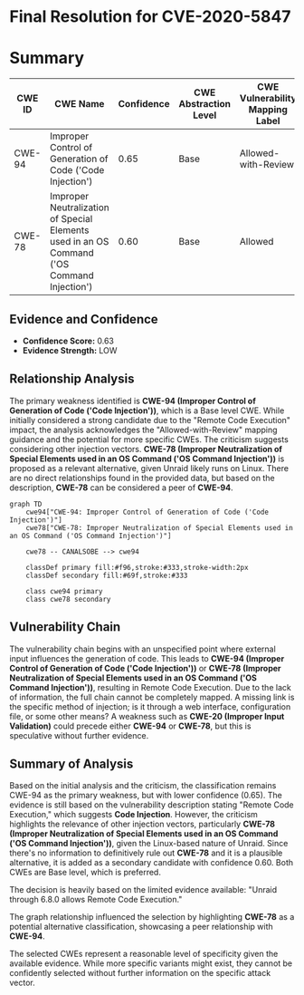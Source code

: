 # Final Resolution for CVE-2020-5847

# Summary

| CWE ID | CWE Name | Confidence | CWE Abstraction Level | CWE Vulnerability Mapping Label | CWE-Vulnerability Mapping Notes |
|---|---|---|---|---|---|
| CWE-94 | Improper Control of Generation of Code ('Code Injection') | 0.65 | Base | Allowed-with-Review | Primary CWE |
| CWE-78 | Improper Neutralization of Special Elements used in an OS Command ('OS Command Injection') | 0.60 | Base | Allowed | Secondary Candidate |

## Evidence and Confidence

*   **Confidence Score:** 0.63
*   **Evidence Strength:** LOW

## Relationship Analysis
The primary weakness identified is **CWE-94 (Improper Control of Generation of Code ('Code Injection'))**, which is a Base level CWE. While initially considered a strong candidate due to the "Remote Code Execution" impact, the analysis acknowledges the "Allowed-with-Review" mapping guidance and the potential for more specific CWEs. The criticism suggests considering other injection vectors. **CWE-78 (Improper Neutralization of Special Elements used in an OS Command ('OS Command Injection'))** is proposed as a relevant alternative, given Unraid likely runs on Linux. There are no direct relationships found in the provided data, but based on the description, **CWE-78** can be considered a peer of **CWE-94**.

```mermaid
graph TD
    cwe94["CWE-94: Improper Control of Generation of Code ('Code Injection')"]
    cwe78["CWE-78: Improper Neutralization of Special Elements used in an OS Command ('OS Command Injection')"]

    cwe78 -- CANALSOBE --> cwe94
    
    classDef primary fill:#f96,stroke:#333,stroke-width:2px
    classDef secondary fill:#69f,stroke:#333
    
    class cwe94 primary
    class cwe78 secondary
```

## Vulnerability Chain
The vulnerability chain begins with an unspecified point where external input influences the generation of code. This leads to **CWE-94 (Improper Control of Generation of Code ('Code Injection'))** or **CWE-78 (Improper Neutralization of Special Elements used in an OS Command ('OS Command Injection'))**, resulting in Remote Code Execution. Due to the lack of information, the full chain cannot be completely mapped. A missing link is the specific method of injection; is it through a web interface, configuration file, or some other means? A weakness such as **CWE-20 (Improper Input Validation)** could precede either **CWE-94** or **CWE-78**, but this is speculative without further evidence.

## Summary of Analysis
Based on the initial analysis and the criticism, the classification remains CWE-94 as the primary weakness, but with lower confidence (0.65). The evidence is still based on the vulnerability description stating "Remote Code Execution," which suggests **Code Injection**. However, the criticism highlights the relevance of other injection vectors, particularly **CWE-78 (Improper Neutralization of Special Elements used in an OS Command ('OS Command Injection'))**, given the Linux-based nature of Unraid. Since there's no information to definitively rule out **CWE-78** and it is a plausible alternative, it is added as a secondary candidate with confidence 0.60. Both CWEs are Base level, which is preferred.

The decision is heavily based on the limited evidence available: "Unraid through 6.8.0 allows Remote Code Execution."

The graph relationship influenced the selection by highlighting **CWE-78** as a potential alternative classification, showcasing a peer relationship with **CWE-94**.

The selected CWEs represent a reasonable level of specificity given the available evidence. While more specific variants might exist, they cannot be confidently selected without further information on the specific attack vector.